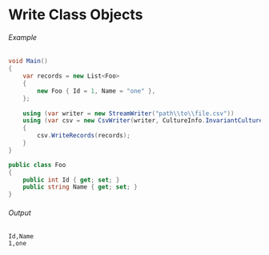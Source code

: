 ﻿# Write Class Objects

###### Example

```cs
void Main()
{
	var records = new List<Foo>
	{
		new Foo { Id = 1, Name = "one" },
	};
	
	using (var writer = new StreamWriter("path\\to\\file.csv"))
	using (var csv = new CsvWriter(writer, CultureInfo.InvariantCulture))
	{
		csv.WriteRecords(records);
	}
}

public class Foo
{
	public int Id { get; set; }
	public string Name { get; set; }
}
```

###### Output

```
Id,Name
1,one
```
